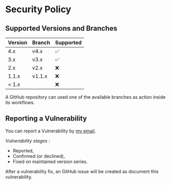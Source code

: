 # Security Policy

## Supported Versions and Branches

| Version | Branch | Supported          |
|---------|--------|--------------------|
| 4.x     | v4.x   | :white_check_mark: |
| 3.x     | v3.x   | :white_check_mark: |
| 2.x     | v2.x   | :x:                |
| 1.1.x   | v1.1.x | :x:                |
| < 1.x   |        | :x:                |

A GitHub repository can used one of the available branches as action inside its workflows.

## Reporting a Vulnerability

You can report a Vulnerability by [my email](mailto:romain.lespinasse@gmail.com).

_Vulnerability stages :_

- Reported,
- Confirmed (or declined),
- Fixed on maintained version series.

After a vulnerability fix, an GitHub issue will be created as document this vulnerability.
